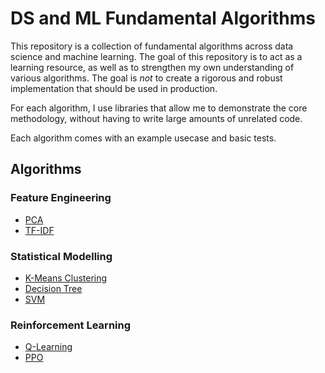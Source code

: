 # DS and ML Fundamental Algorithms
This repository is a collection of fundamental algorithms across data science and machine learning. The goal of this repository is to act as a learning resource, as well as to strengthen my own understanding of various algorithms. The goal is *not* to create a rigorous and robust implementation that should be used in production.

For each algorithm, I use libraries that allow me to demonstrate the core methodology, without having to write large amounts of unrelated code.

Each algorithm comes with an example usecase and basic tests.

## Algorithms
### Feature Engineering
* [PCA](./pca/)
* [TF-IDF](./tf_idf/)
### Statistical Modelling
* [K-Means Clustering](./k-means-clustering/)
* [Decision Tree](./decision_tree)
* [SVM](./svm/)
### Reinforcement Learning
* [Q-Learning](./q_learning/)
* [PPO](./ppo/)

